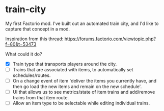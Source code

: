 # train-city

My first Factorio mod. I've built out an automated train city, and I'd like to capture that concept in a mod.

Inspiration from this thread: https://forums.factorio.com/viewtopic.php?f=80&t=53473

What could it do?
- [x] Train type that transports players around the city.
- [ ] Trains that are associated with items, to automatically set schedules/routes.
- [ ] On a change event of item 'deliver the items you currently have, and then go load the new items and remain on the new schedule'.
- [ ] UI that allows us to see metrics/state of item trains and add/remove trains from that item route.
- [ ] Allow an item type to be selectable while editing individual trains.
